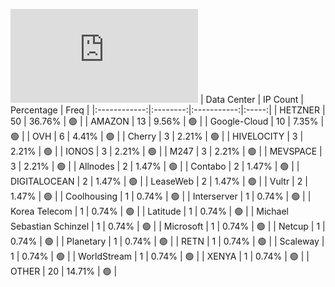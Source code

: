 ![Diagramm](https://github.com/111STAVR111/props/blob/main/Celestia/Mainnet/Decentralization/1/README.md)
| Data Center | IP Count | Percentage | Freq |
|:------------:|:--------:|:-----------:|:-----:|
| HETZNER | 50 | 36.76% | 🟢 |
| AMAZON | 13 | 9.56% | 🟢 |
| Google-Cloud | 10 | 7.35% | 🟢 |
| OVH | 6 | 4.41% | 🟢 |
| Cherry | 3 | 2.21% | 🟢 |
| HIVELOCITY | 3 | 2.21% | 🟢 |
| IONOS | 3 | 2.21% | 🟢 |
| M247 | 3 | 2.21% | 🟢 |
| MEVSPACE | 3 | 2.21% | 🟢 |
| Allnodes | 2 | 1.47% | 🟢 |
| Contabo | 2 | 1.47% | 🟢 |
| DIGITALOCEAN | 2 | 1.47% | 🟢 |
| LeaseWeb | 2 | 1.47% | 🟢 |
| Vultr | 2 | 1.47% | 🟢 |
| Coolhousing | 1 | 0.74% | 🟢 |
| Interserver | 1 | 0.74% | 🟢 |
| Korea Telecom | 1 | 0.74% | 🟢 |
| Latitude | 1 | 0.74% | 🟢 |
| Michael Sebastian Schinzel | 1 | 0.74% | 🟢 |
| Microsoft | 1 | 0.74% | 🟢 |
| Netcup | 1 | 0.74% | 🟢 |
| Planetary | 1 | 0.74% | 🟢 |
| RETN | 1 | 0.74% | 🟢 |
| Scaleway | 1 | 0.74% | 🟢 |
| WorldStream | 1 | 0.74% | 🟢 |
| XENYA | 1 | 0.74% | 🟢 |
| OTHER | 20 | 14.71% | 🟢 |